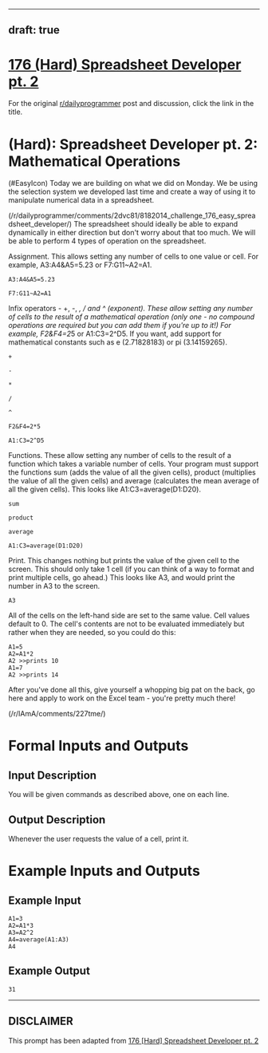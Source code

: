---
draft: true
----

# [176 (Hard) Spreadsheet Developer pt. 2](https://www.reddit.com/r/dailyprogrammer/comments/2e2v28/8202014_challenge_176_hard_spreadsheet_developer/)

For the original [r/dailyprogrammer](https://www.reddit.com/r/dailyprogrammer/) post and discussion, click the link in the title.

#  (Hard): Spreadsheet Developer pt. 2: Mathematical Operations
(#EasyIcon)
Today we are building on what we did on Monday. We be using the selection system we developed last time and create a way of using it to manipulate numerical data in a spreadsheet.

(/r/dailyprogrammer/comments/2dvc81/8182014_challenge_176_easy_spreadsheet_developer/)
The spreadsheet should ideally be able to expand dynamically in either direction but don't worry about that too much. We will be able to perform 4 types of operation on the spreadsheet.

Assignment. This allows setting any number of cells to one value or cell. For example, A3:A4&A5=5.23 or F7:G11~A2=A1.


```
A3:A4&A5=5.23
```

```
F7:G11~A2=A1
```
Infix operators - +, -, *, / and ^ (exponent). These allow setting any number of cells to the result of a mathematical operation (only one - no compound operations are required but you can add them if you're up to it!) For example, F2&F4=2*5 or A1:C3=2^D5. If you want, add support for mathematical constants such as e (2.71828183) or pi (3.14159265).


```
+
```

```
-
```

```
*
```

```
/
```

```
^
```

```
F2&F4=2*5
```

```
A1:C3=2^D5
```
Functions. These allow setting any number of cells to the result of a function which takes a variable number of cells. Your program must support the functions sum (adds the value of all the given cells), product (multiplies the value of all the given cells) and average (calculates the mean average of all the given cells). This looks like A1:C3=average(D1:D20).


```
sum
```

```
product
```

```
average
```

```
A1:C3=average(D1:D20)
```
Print. This changes nothing but prints the value of the given cell to the screen. This should only take 1 cell (if you can think of a way to format and print multiple cells, go ahead.) This looks like A3, and would print the number in A3 to the screen.


```
A3
```
All of the cells on the left-hand side are set to the same value. Cell values default to 0. The cell's contents are not to be evaluated immediately but rather when they are needed, so you could do this:


```
A1=5
A2=A1*2
A2 >>prints 10
A1=7
A2 >>prints 14
```
After you've done all this, give yourself a whopping big pat on the back, go here and apply to work on the Excel team - you're pretty much there!

(/r/IAmA/comments/227tme/)
# Formal Inputs and Outputs
## Input Description
You will be given commands as described above, one on each line.

## Output Description
Whenever the user requests the value of a cell, print it.

# Example Inputs and Outputs
## Example Input

```
A1=3
A2=A1*3
A3=A2^2
A4=average(A1:A3)
A4
```
## Example Output

```
31
```

----
## **DISCLAIMER**
This prompt has been adapted from [176 [Hard] Spreadsheet Developer pt. 2](https://www.reddit.com/r/dailyprogrammer/comments/2e2v28/8202014_challenge_176_hard_spreadsheet_developer/
)
